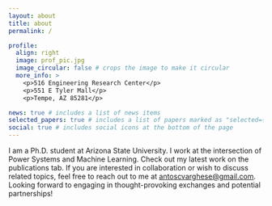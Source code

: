 ```yaml
---
layout: about
title: about
permalink: /

profile:
  align: right
  image: prof_pic.jpg
  image_circular: false # crops the image to make it circular
  more_info: >
    <p>516 Engineering Research Center</p>
    <p>551 E Tyler Mall</p>
    <p>Tempe, AZ 85281</p>

news: true # includes a list of news items
selected_papers: true # includes a list of papers marked as "selected={true}"
social: true # includes social icons at the bottom of the page
---
```


I am a Ph.D. student at Arizona State University. I work at the intersection of Power Systems and Machine Learning. Check out my latest work on the publications tab. If you are interested in collaboration or wish to discuss related topics, feel free to reach out to me at <a href='#'>antoscvarghese@gmail.com</a>. Looking forward to engaging in thought-provoking exchanges and potential partnerships!  
